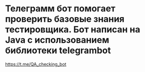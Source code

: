 
# Телеграмм бот помогает проверить базовые знания тестировщика. Бот написан на Java c использованием библиотеки telegrambot
https://t.me/QA_checking_bot
